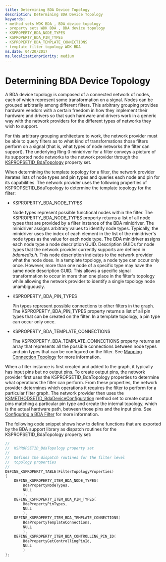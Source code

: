 ```yaml
---
title: Determining BDA Device Topology
description: Determining BDA Device Topology
keywords:
- method sets WDK BDA , BDA device topology
- property sets WDK BDA , BDA device topology
- KSPROPERTY_BDA_NODE_TYPES
- KSPROPERTY_BDA_PIN_TYPES
- KSPROPERTY_BDA_TEMPLATE_CONNECTIONS
- template filter topology WDK BDA
ms.date: 04/20/2017
ms.localizationpriority: medium
---
```


# Determining BDA Device Topology





A BDA device topology is composed of a connected network of nodes, each of which represent some transformation on a signal. Nodes can be grouped arbitrarily among different filters. This arbitrary grouping provides hardware vendors with a certain freedom in how they implement their hardware and drivers so that such hardware and drivers work in a generic way with the network providers for the different types of networks they wish to support.

For this arbitrary grouping architecture to work, the network provider must be able to query filters as to what kind of transformations those filters perform on a signal (that is, what types of node networks the filter can support). The underlying Ring 0 minidriver for a filter conveys a picture of its supported node networks to the network provider through the [KSPROPSETID\_BdaTopology](./kspropsetid-bdatopology.md) property set.

When determining the template topology for a filter, the network provider iterates lists of node types and pin types and queries each node and pin for its capabilities. The network provider uses the following properties of KSPROPSETID\_BdaTopology to determine the template topology for the filter:

-   KSPROPERTY\_BDA\_NODE\_TYPES

    Node types represent possible functional nodes within the filter. The KSPROPERTY\_BDA\_NODE\_TYPES property returns a list of all node types that are provided by a filter instance of the BDA minidriver. The minidriver assigns arbitrary values to identify node types. Typically, the minidriver uses the index of each element in the list of the minidriver's node types as the value for each node type. The BDA minidriver assigns each node type a node description GUID. Description GUIDs for node types that the network provider currently supports are defined in *bdamedia.h*. This node description indicates to the network provider what the node does. In a template topology, a node type can occur only once. However, more than one node of a specific type may have the same node description GUID. This allows a specific signal transformation to occur in more than one place in the filter's topology while allowing the network provider to identify a single topology node unambiguously.

-   KSPROPERTY\_BDA\_PIN\_TYPES

    Pin types represent possible connections to other filters in the graph. The KSPROPERTY\_BDA\_PIN\_TYPES property returns a list of all pin types that can be created on the filter. In a template topology, a pin type can occur only once.

-   KSPROPERTY\_BDA\_TEMPLATE\_CONNECTIONS

    The KSPROPERTY\_BDA\_TEMPLATE\_CONNECTIONS property returns an array that represents all the possible connections between node types and pin types that can be configured on the filter. See [Mapping Connection Topology](mapping-connection-topology.md) for more information.

When a filter instance is first created and added to the graph, it typically has input pins but no output pins. To create output pins, the network provider first uses the KSPROPSETID\_BdaTopology properties to determine what operations the filter can perform. From these properties, the network provider determines which operations it requires the filter to perform for a particular filter graph. The network provider then uses the [KSMETHODSETID\_BdaDeviceConfiguration](./ksmethodsetid-bdadeviceconfiguration.md) method set to create output pins matching a particular pin type and create the internal topology, which is the actual hardware path, between those pins and the input pins. See [Configuring a BDA Filter](configuring-a-bda-filter.md) for more information.

The following code snippet shows how to define functions that are exported by the BDA support library as dispatch routines for the KSPROPSETID\_BdaTopology property set:

```cpp
//
//  KSPROPSETID_BdaTopology property set
//
//  Defines the dispatch routines for the filter level
//  topology properties
//
DEFINE_KSPROPERTY_TABLE(FilterTopologyProperties)
{
    DEFINE_KSPROPERTY_ITEM_BDA_NODE_TYPES(
        BdaPropertyNodeTypes,
        NULL
        ),
    DEFINE_KSPROPERTY_ITEM_BDA_PIN_TYPES(
        BdaPropertyPinTypes,
        NULL
        ),
    DEFINE_KSPROPERTY_ITEM_BDA_TEMPLATE_CONNECTIONS(
        BdaPropertyTemplateConnections,
        NULL
        ),
    DEFINE_KSPROPERTY_ITEM_BDA_CONTROLLING_PIN_ID(
        BdaPropertyGetControllingPinId,
        NULL
        )
};
```

 

